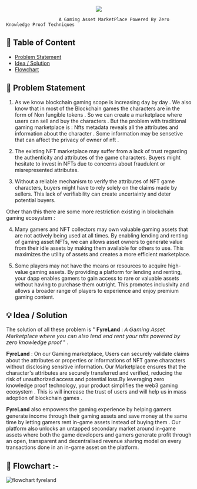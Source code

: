 <p align="center">
  <a href="" rel="noopener">
<img src="https://uploads-ssl.webflow.com/6458f7b5632c534c43d7bf2f/645b6ad92c2a7120c874ff53_FIREBOND2x.png"></a>
  
                        A Gaming Asset MarketPlace Powered By Zero Knowledge Proof Techniques 

</p>
  
## 📝 Table of Content

- [Problem Statement](#problem_statement)
- [Idea / Solution](#idea)
- [Flowchart](#getting_started)


## 🧐 Problem Statement <a name = "problem_statement"></a>

1. As we know blockchain gaming scope is increasing day by day . We also know that in most of the Blockchain games the characters are in the form of Non fungible tokens . So we can create a marketplace where users can sell and buy the characters . But  the problem with traditional gaming marketplace is : Nfts metadata reveals all the attributes and information about the character . Some information may be sensetive that can affect the privacy of owner of nft . 

2. The existing NFT marketplace may suffer from a lack of trust regarding the authenticity and attributes of the game characters. Buyers might hesitate to invest in NFTs due to concerns about fraudulent or misrepresented attributes. 

 3. Without a reliable mechanism to verify the attributes of NFT game characters, buyers might have to rely solely on the claims made by sellers. This lack of verifiability can create uncertainty and deter potential buyers. 
 
  Other than this there are some more restriction existing in blockchain gaming ecosystem : 
 
 4. Many gamers and NFT collectors may own valuable gaming assets that are not actively being used at all times. By enabling lending and renting of gaming asset NFTs, we can  allows asset owners to generate value from their idle assets by making them available for others to use. This maximizes the utility of assets and creates a more efficient marketplace.
 
 5. Some players may not have the means or resources to acquire high-value gaming assets. By providing a platform for lending and renting, your dapp enables gamers to gain access to rare or valuable assets without having to purchase them outright. This promotes inclusivity and allows a broader range of players to experience and enjoy premium gaming content.

## 💡 Idea / Solution <a name = "idea"></a>
The solution of all these problem is  " 𝐅𝐲𝐫𝐞𝐋𝐚𝐧𝐝 : 𝘈 𝘎𝘢𝘮𝘪𝘯𝘨 𝘈𝘴𝘴𝘦𝘵 𝘔𝘢𝘳𝘬𝘦𝘵𝘱𝘭𝘢𝘤𝘦 𝘸𝘩𝘦𝘳𝘦 𝘺𝘰𝘶 𝘤𝘢𝘯 𝘢𝘭𝘴𝘰 𝘭𝘦𝘯𝘥 𝘢𝘯𝘥 𝘳𝘦𝘯𝘵 𝘺𝘰𝘶𝘳 𝘯𝘧𝘵𝘴  𝘱𝘰𝘸𝘦𝘳𝘦𝘥 𝘣𝘺 𝘻𝘦𝘳𝘰 𝘬𝘯𝘰𝘸𝘭𝘦𝘥𝘨𝘦 𝘱𝘳𝘰𝘰𝘧 " . 

𝐅𝐲𝐫𝐞𝐋𝐚𝐧𝐝 : On our Gaming  marketplace, Users can securely validate claims about the attributes or properties or informations  of NFT game characters without disclosing sensitive information. Our Marketplace ensures that the character's attributes are securely transferred and verified, reducing the risk of unauthorized access and potential loss.By leveraging zero knowledge proof technology, your product simplifies the web3 gaming ecosystem . This is will increase the trust of users and will help us in mass adoption of blockchain games . 

𝐅𝐲𝐫𝐞𝐋𝐚𝐧𝐝 also empowers the gaming experience by helping gamers generate income through their gaming assets and save money at the same time by letting gamers rent in-game assets instead of buying them . Our platform also unlocks an untapped secondary market around in-game assets where both the game developers and gamers generate profit through an open, transparent and decentralised revenue sharing model on every transactions done in an in-game asset on the platform. 



## 🍩 Flowchart :- <a name = "getting_started"></a>

![flowchart fyreland](https://github.com/blokchain-society/Frontend_Eth_India/assets/100551659/af4db800-106b-4ce3-b080-2002a2f88823)





